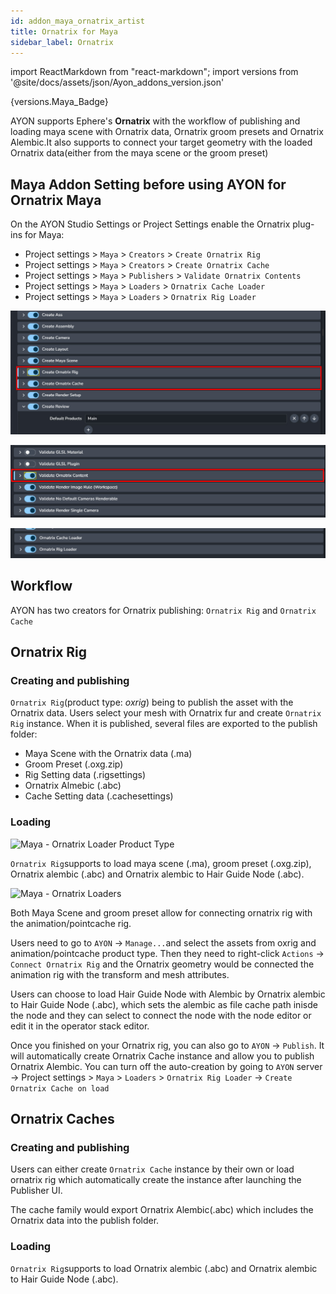 ```yaml
---
id: addon_maya_ornatrix_artist
title: Ornatrix for Maya
sidebar_label: Ornatrix
---
```


import ReactMarkdown from "react-markdown";
import versions from '@site/docs/assets/json/Ayon_addons_version.json'

<ReactMarkdown>
{versions.Maya_Badge}
</ReactMarkdown>

AYON supports Ephere's **Ornatrix** with the workflow of publishing and loading maya scene with Ornatrix data, Ornatrix groom presets and Ornatrix Alembic.It also supports to connect your target geometry with the loaded Ornatrix data(either from the maya scene or the groom preset)

## Maya Addon Setting before using AYON for Ornatrix Maya
On the AYON Studio Settings or Project Settings enable the Ornatrix plug-ins for Maya:

- Project settings > `Maya` > `Creators` > `Create Ornatrix Rig`
- Project settings > `Maya` > `Creators` > `Create Ornatrix Cache`
- Project settings > `Maya` > `Publishers` > `Validate Ornatrix Contents`
- Project settings > `Maya` > `Loaders` > `Ornatrix Cache Loader`
- Project settings > `Maya` > `Loaders` > `Ornatrix Rig Loader`


![Maya - Ornatrix Creators Setting](assets/maya/artist/ox_creators_maya_addon_setting.jpg)

![Maya - Ornatrix Validator Setting](assets/maya/artist/ox_validator_maya_addon_setting.jpg)

![Maya - Ornatrix Loader Setting](assets/maya/artist/ox_loaders_maya_addon_setting.png)

## Workflow
AYON has two creators for Ornatrix publishing: ```Ornatrix Rig``` and ```Ornatrix Cache```

## Ornatrix Rig

### Creating and publishing

```Ornatrix Rig```(product type: *oxrig*) being to publish the asset with the Ornatrix data. Users select your mesh with Ornatrix fur and create ```Ornatrix Rig``` instance. When it is published, several files are exported to the publish folder:

- Maya Scene with the Ornatrix data (.ma)
- Groom Preset (.oxg.zip)
- Rig Setting data (.rigsettings)
- Ornatrix Almebic (.abc)
- Cache Setting data (.cachesettings)

### Loading

![Maya - Ornatrix Loader Product Type](assets/maya/artist/ox_loader_product_type.png)

```Ornatrix Rig```supports to load maya scene (.ma), groom preset (.oxg.zip), Ornatrix alembic (.abc) and Ornatrix alembic to Hair Guide Node (.abc).

![Maya - Ornatrix Loaders](assets/maya/artist/ox_loader_product_type.png)

Both Maya Scene and groom preset allow for connecting ornatrix rig with the animation/pointcache rig.

Users need to go to `AYON` -> `Manage...`and select the assets from oxrig and animation/pointcache product type. Then they need to right-click `Actions` -> `Connect Ornatrix Rig` and the Ornatrix geometry would be connected the animation rig with the transform and mesh attributes.

Users can choose to load Hair Guide Node with Alembic by Ornatrix alembic to Hair Guide Node (.abc), which sets the alembic as file cache path inisde the node and they can select to connect the node with the node editor or edit it in the operator stack editor.

Once you finished on your Ornatrix rig, you can also go to `AYON` -> `Publish`. It will automatically create Ornatrix Cache instance and allow you to publish Ornatrix Alembic.
You can turn off the auto-creation by going to `AYON` server -> Project settings > `Maya` > `Loaders` > `Ornatrix Rig Loader` -> `Create Ornatrix Cache on load`


## Ornatrix Caches

### Creating and publishing

Users can either create ```Ornatrix Cache``` instance by their own or load ornatrix rig which automatically create the instance after launching the Publisher UI.

The cache family would export Ornatrix Alembic(.abc) which includes the Ornatrix data into the publish folder.

### Loading
```Ornatrix Rig```supports to load Ornatrix alembic (.abc) and Ornatrix alembic to Hair Guide Node (.abc).
